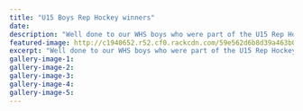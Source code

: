 ```yaml
---
title: "U15 Boys Rep Hockey winners"
date: 
description: "Well done to our WHS boys who were part of the U15 Rep Hockey Team captained by WHS's Connor Hoskin winning the Tier 2 nationals in Invercargill..."
featured-image: http://c1940652.r52.cf0.rackcdn.com/59e562d6b8d39a463b00037c/u15-Boys-won-Nat-Champs-photo-Natalie-in-Inv.jpg
excerpt: "Well done to our WHS boys who were part of the U15 Rep Hockey Team captained by WHS's Connor Hoskin winning the Tier 2 nationals in Invercargill today, 7 October 2017."
gallery-image-1: 
gallery-image-2: 
gallery-image-3: 
gallery-image-4: 
gallery-image-5: 
---
```

